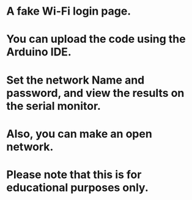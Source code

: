 # A fake Wi-Fi login page.
# You can upload the code using the Arduino IDE.
# Set the network Name and password, and view the results on the serial monitor.
# Also, you can make an open network.
# Please note that this is for educational purposes only.
